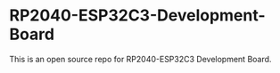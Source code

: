 # RP2040-ESP32C3-Development-Board
This is an open source repo for RP2040-ESP32C3 Development Board.
